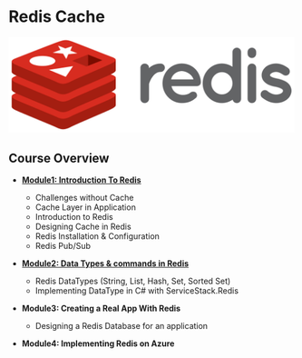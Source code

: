 # Redis Cache

 
 ![redis-logo](images/redis.png)
 
 ## Course Overview
  * **[Module1: Introduction To Redis](https://github.com/WonderTools/RedisCache/blob/master/Module1.md)**
    -	Challenges without Cache
    -	Cache Layer in Application
    -	Introduction to Redis
    -	Designing Cache in Redis
    -	Redis Installation & Configuration
    -	Redis Pub/Sub

    
  * **[Module2: Data Types & commands in Redis](https://github.com/WonderTools/RedisCache/blob/master/Module2.md)**
    * Redis DataTypes (String, List, Hash, Set, Sorted Set)
    * Implementing DataType in C# with ServiceStack.Redis
    
  * **Module3: Creating a Real App With Redis**
    * Designing a Redis Database for an application
    
  * **Module4: Implementing Redis on Azure**
  
    

